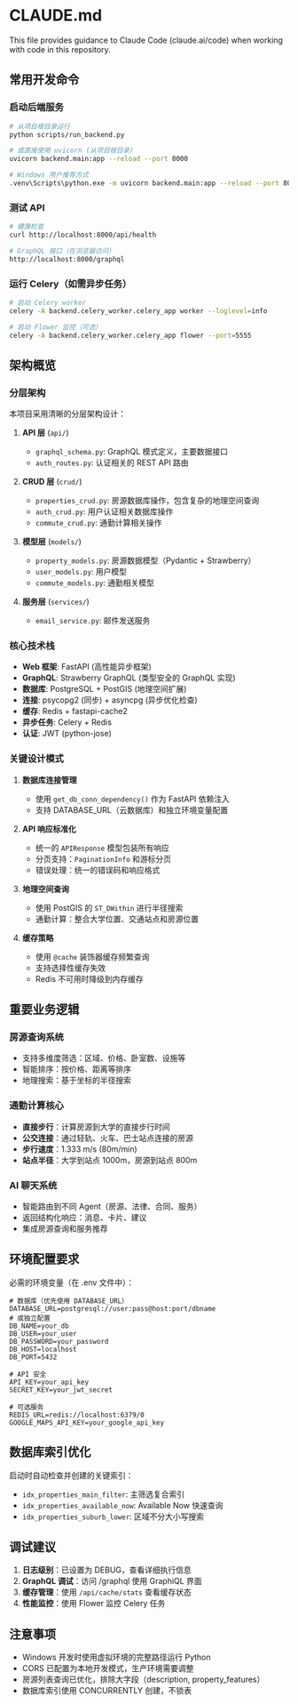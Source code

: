 # CLAUDE.md

This file provides guidance to Claude Code (claude.ai/code) when working with code in this repository.

## 常用开发命令

### 启动后端服务
```bash
# 从项目根目录运行
python scripts/run_backend.py

# 或直接使用 uvicorn (从项目根目录)
uvicorn backend.main:app --reload --port 8000

# Windows 用户推荐方式
.venv\Scripts\python.exe -m uvicorn backend.main:app --reload --port 8000
```

### 测试 API
```bash
# 健康检查
curl http://localhost:8000/api/health

# GraphQL 接口（在浏览器访问）
http://localhost:8000/graphql
```

### 运行 Celery（如需异步任务）
```bash
# 启动 Celery worker
celery -A backend.celery_worker.celery_app worker --loglevel=info

# 启动 Flower 监控（可选）
celery -A backend.celery_worker.celery_app flower --port=5555
```

## 架构概览

### 分层架构
本项目采用清晰的分层架构设计：

1. **API 层** (`api/`)
   - `graphql_schema.py`: GraphQL 模式定义，主要数据接口
   - `auth_routes.py`: 认证相关的 REST API 路由

2. **CRUD 层** (`crud/`)
   - `properties_crud.py`: 房源数据库操作，包含复杂的地理空间查询
   - `auth_crud.py`: 用户认证相关数据库操作
   - `commute_crud.py`: 通勤计算相关操作

3. **模型层** (`models/`)
   - `property_models.py`: 房源数据模型（Pydantic + Strawberry）
   - `user_models.py`: 用户模型
   - `commute_models.py`: 通勤相关模型

4. **服务层** (`services/`)
   - `email_service.py`: 邮件发送服务

### 核心技术栈
- **Web 框架**: FastAPI (高性能异步框架)
- **GraphQL**: Strawberry GraphQL (类型安全的 GraphQL 实现)
- **数据库**: PostgreSQL + PostGIS (地理空间扩展)
- **连接**: psycopg2 (同步) + asyncpg (异步优化检查)
- **缓存**: Redis + fastapi-cache2
- **异步任务**: Celery + Redis
- **认证**: JWT (python-jose)

### 关键设计模式

1. **数据库连接管理**
   - 使用 `get_db_conn_dependency()` 作为 FastAPI 依赖注入
   - 支持 DATABASE_URL（云数据库）和独立环境变量配置

2. **API 响应标准化**
   - 统一的 `APIResponse` 模型包装所有响应
   - 分页支持：`PaginationInfo` 和游标分页
   - 错误处理：统一的错误码和响应格式

3. **地理空间查询**
   - 使用 PostGIS 的 `ST_DWithin` 进行半径搜索
   - 通勤计算：整合大学位置、交通站点和房源位置

4. **缓存策略**
   - 使用 `@cache` 装饰器缓存频繁查询
   - 支持选择性缓存失效
   - Redis 不可用时降级到内存缓存

## 重要业务逻辑

### 房源查询系统
- 支持多维度筛选：区域、价格、卧室数、设施等
- 智能排序：按价格、距离等排序
- 地理搜索：基于坐标的半径搜索

### 通勤计算核心
- **直接步行**：计算房源到大学的直接步行时间
- **公交连接**：通过轻轨、火车、巴士站点连接的房源
- **步行速度**：1.333 m/s (80m/min)
- **站点半径**：大学到站点 1000m，房源到站点 800m

### AI 聊天系统
- 智能路由到不同 Agent（房源、法律、合同、服务）
- 返回结构化响应：消息、卡片、建议
- 集成房源查询和服务推荐

## 环境配置要求

必需的环境变量（在 .env 文件中）：
```env
# 数据库（优先使用 DATABASE_URL）
DATABASE_URL=postgresql://user:pass@host:port/dbname
# 或独立配置
DB_NAME=your_db
DB_USER=your_user
DB_PASSWORD=your_password
DB_HOST=localhost
DB_PORT=5432

# API 安全
API_KEY=your_api_key
SECRET_KEY=your_jwt_secret

# 可选服务
REDIS_URL=redis://localhost:6379/0
GOOGLE_MAPS_API_KEY=your_google_api_key
```

## 数据库索引优化

启动时自动检查并创建的关键索引：
- `idx_properties_main_filter`: 主筛选复合索引
- `idx_properties_available_now`: Available Now 快速查询
- `idx_properties_suburb_lower`: 区域不分大小写搜索

## 调试建议

1. **日志级别**：已设置为 DEBUG，查看详细执行信息
2. **GraphQL 调试**：访问 /graphql 使用 GraphiQL 界面
3. **缓存管理**：使用 `/api/cache/stats` 查看缓存状态
4. **性能监控**：使用 Flower 监控 Celery 任务

## 注意事项

- Windows 开发时使用虚拟环境的完整路径运行 Python
- CORS 已配置为本地开发模式，生产环境需要调整
- 房源列表查询已优化，排除大字段（description, property_features）
- 数据库索引使用 CONCURRENTLY 创建，不锁表